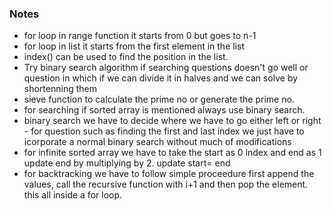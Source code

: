 ### Notes

- for loop in range function it starts from 0 but goes to n-1
- for loop in list it starts from the first element in the list 
- index() can be used to find the position in the list.
- Try binary search algorithm if searching questions doesn't go well or question in which if we can divide it in halves and we can solve by shortenning them
- sieve function to calculate the prime no or generate the prime no.
- for searching if sorted array is mentioned always use binary search.
- binary search we have to decide where we have to go either left or right - for question such as finding the first and last index we just have to icorporate a normal binary search without much of modifications
- for infinite sorted array we have to take the start as 0 index and end as 1 update end by multiplying by 2. update start= end
- for backtracking we have to follow simple proceedure first append the values, call the recursive function with i+1 and then pop the element. this all inside a for loop.


